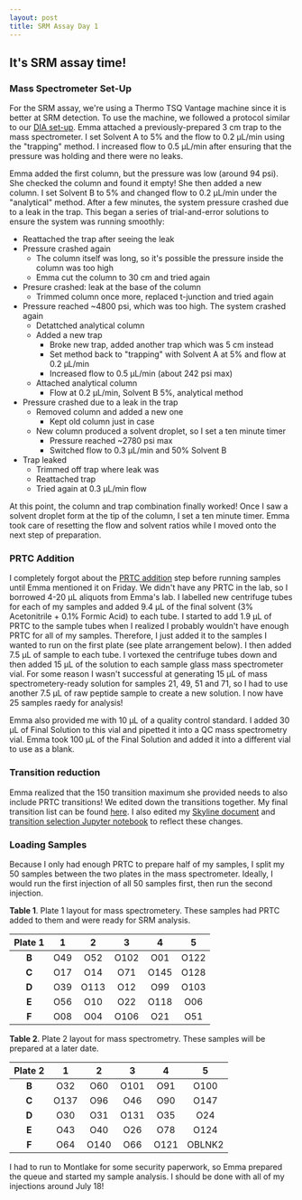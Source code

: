 ```yaml
---
layout: post
title: SRM Assay Day 1
---
```


## It's SRM assay time!

### Mass Spectrometer Set-Up

For the SRM assay, we're using a Thermo TSQ Vantage machine since it is better at SRM detection. To use the machine, we followed a protocol similar to our [DIA set-up](https://yaaminiv.github.io/Mass-Spec-Setup/). Emma attached a previously-prepared 3 cm trap to the mass spectrometer. I set Solvent A to 5% and the flow to 0.2 µL/min using the "trapping" method. I increased flow to 0.5 µL/min after ensuring that the pressure was holding and there were no leaks.

Emma added the first column, but the pressure was low (around 94 psi). She checked the column and found it empty! She then added a new column. I set Solvent B to 5% and changed flow to 0.2 µL/min under the "analytical" method. After a few minutes, the system pressure crashed due to a leak in the trap. This began a series of trial-and-error solutions to ensure the system was running smoothly:

- Reattached the trap after seeing the leak
- Pressure crashed again
  - The column itself was long, so it's possible the pressure inside the column was too high
  - Emma cut the column to 30 cm and tried again
- Presure crashed: leak at the base of the column
  - Trimmed column once more, replaced t-junction and tried again
- Pressure reached ~4800 psi, which was too high. The system crashed again
  - Detattched analytical column
  - Added a new trap
    - Broke new trap, added another trap which was 5 cm instead
    - Set method back to "trapping" with Solvent A at 5% and flow at 0.2 µL/min
    - Increased flow to 0.5 µL/min (about 242 psi max)
  - Attached analytical column
    - Flow at 0.2 µL/min, Solvent B 5%, analytical method
- Pressure crashed due to a leak in the trap
  - Removed column and added a new one
    - Kept old column just in case
  - New column produced a solvent droplet, so I set a ten minute timer
    - Pressure reached ~2780 psi max
    - Switched flow to 0.3 µL/min and 50% Solvent B
- Trap leaked
  - Trimmed off trap where leak was
  - Reattached trap
  - Tried again at 0.3 µL/min flow
  
At this point, the column and trap combination finally worked! Once I saw a solvent droplet form at the tip of the column, I set a ten minute timer. Emma took care of resetting the flow and solvent ratios while I moved onto the next step of preparation.

### PRTC Addition

I completely forgot about the [PRTC addition](https://yaaminiv.github.io/PRTC-preparation/) step before running samples until Emma mentioned it on Friday. We didn't have any PRTC in the lab, so I borrowed 4-20 µL aliquots from Emma's lab. I labelled new centrifuge tubes for each of my samples and added 9.4 µL of the final solvent (3% Acetonitrile + 0.1% Formic Acid) to each tube. I started to add 1.9 µL of PRTC to the sample tubes when I realized I probably wouldn't have enough PRTC for all of my samples. Therefore, I just added it to the samples I wanted to run on the first plate (see plate arrangement below). I then added 7.5 µL of sample to each tube. I vortexed the centrifuge tubes down and then added 15 µL of the solution to each sample glass mass spectrometer vial. For some reason I wasn't successful at generating 15 µL of mass spectrometery-ready solution for samples 21, 49, 51 and 71, so I had to use another 7.5 µL of raw peptide sample to create a new solution. I now have 25 samples raedy for analysis!

Emma also provided me with 10 µL of a quality control standard. I added 30 µL of Final Solution to this vial and pipetted it into a QC mass spectrometry vial. Emma took 100 µL of the Final Solution and added it into a different vial to use as a blank.

### Transition reduction

Emma realized that the 150 transition maximum she provided needs to also include PRTC transitions! We edited down the transitions together. My final transition list can be found [here](). I also edited my [Skyline document]() and [transition selection Jupyter notebook](https://github.com/RobertsLab/project-oyster-oa/blob/master/notebooks/2017-07-07-SRM-Target-Identification-in-Skyline.ipynb) to reflect these changes.

### Loading Samples

Because I only had enough PRTC to prepare half of my samples, I split my 50 samples between the two plates in the mass spectrometer. Ideally, I would run the first injection of all 50 samples first, then run the second injection.

**Table 1**. Plate 1 layout for mass spectrometery. These samples had PRTC added to them and were ready for SRM analysis.

| **Plate 1** | **1** | **2** | **3** | **4** | **5** |
|:-----------:|:-----:|:-----:|:-----:|:-----:|:-----:|
|    **B**    |  O49  |  O52  |  O102 |  O01  |  O122 |
|    **C**    |  O17  |  O14  |  O71  |  O145 |  O128 |
|    **D**    |  O39  |  O113 |  O12  |  O99  |  O103 |
|    **E**    |  O56  |  O10  |  O22  |  O118 |  O06  |
|    **F**    |  O08  |  O04  |  O106 |  O21  |  O51  |

**Table 2**. Plate 2 layout for mass spectrometry. These samples will be prepared at a later date.

| **Plate 2** | **1** | **2** | **3** | **4** |  **5** |
|:-----------:|:-----:|:-----:|:-----:|:-----:|:------:|
|    **B**    |  O32  |  O60  |  O101 |  O91  |  O100  |
|    **C**    |  O137 |  O96  |  O46  |  O90  |  O147  |
|    **D**    |  O30  |  O31  |  O131 |  O35  |   O24  |
|    **E**    |  O43  |  O40  |  O26  |  O78  |  O124  |
|    **F**    |  O64  |  O140 |  O66  |  O121 | OBLNK2 |

I had to run to Montlake for some security paperwork, so Emma prepared the queue and started my sample analysis. I should be done with all of my injections around July 18!
